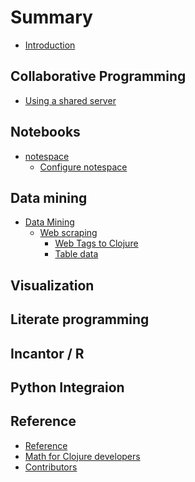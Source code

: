 # Summary

* [Introduction](introduction.md)

## Collaborative Programming
* [Using a shared server](collaborative-coding/shared-server.md)

## Notebooks
* [notespace](notebooks/notespace/index.md)
    * [Configure notespace](notebooks/notespace/configure-notespace-project.md)
<!-- * [Next Journal](notebooks/next-journal/index.md) -->
<!-- * [Pink Gorilla](notebooks/pink-gorilla/index.md) -->

## Data mining

* [Data Mining](data-mining/index.md)
    * [Web scraping](data-mining/webscraping/index.md)
        * [Web Tags to Clojure](data-mining/webscraping/enlive.md)
        * [Table data](data-mining/webscraping/table-data.md)
<!--     * [CSV transforms](data-mining/comman-separate-values/index.md) -->
<!--         * [clojure.data.csv](data-mining/comman-separate-values/clojure-data-csv.md) -->
<!--         * [semantic-csv](data-mining/comman-separate-values/semantic-csv.md) -->
<!--     * [JSON transforms](data-mining/json/index.md) -->
## Visualization

<!-- * [Oz](visualization/oz/index.md) -->
<!--     * [Create Project](visualization/oz/create-project.md) -->
<!-- * [Oz](visualization/oz/clojure-spec.md) -->
<!-- * [Generate Static site](visualization/oz/clojure-spec.md) -->

## Literate programming

## Incantor / R

<!-- ggplot? -->

## Python Integraion

## Reference
* [Reference](reference/index.md)
* [Math for Clojure developers](reference/math/math-for-clojure-developers.md)
* [Contributors](contributors.md)
